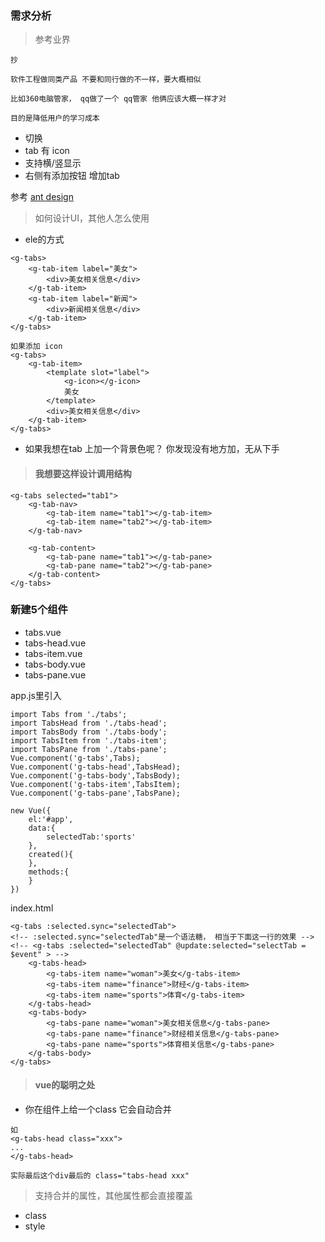### 需求分析

> 参考业界

```
抄

软件工程做同类产品 不要和同行做的不一样，要大概相似

比如360电脑管家， qq做了一个 qq管家 他俩应该大概一样才对

目的是降低用户的学习成本
```




- 切换
- tab 有 icon
- 支持横/竖显示
- 右侧有添加按钮 增加tab

参考 [ant design](https://ant.design/components/tabs-cn/)

> 如何设计UI，其他人怎么使用

- ele的方式

```
<g-tabs>
    <g-tab-item label="美女">
        <div>美女相关信息</div>
    </g-tab-item>
    <g-tab-item label="新闻">
        <div>新闻相关信息</div>
    </g-tab-item>
</g-tabs>

如果添加 icon
<g-tabs>
    <g-tab-item>
        <template slot="label">
            <g-icon></g-icon>
            美女
        </template>
        <div>美女相关信息</div>
    </g-tab-item>
</g-tabs>
```

- 如果我想在tab 上加一个背景色呢？ 你发现没有地方加，无从下手

> #### 我想要这样设计调用结构

```
<g-tabs selected="tab1">
    <g-tab-nav>
        <g-tab-item name="tab1"></g-tab-item>
        <g-tab-item name="tab2"></g-tab-item>
    </g-tab-nav>
    
    <g-tab-content>
        <g-tab-pane name="tab1"></g-tab-pane>
        <g-tab-pane name="tab2"></g-tab-pane>
    </g-tab-content>
</g-tabs>
```

### 新建5个组件

- tabs.vue
- tabs-head.vue
- tabs-item.vue
- tabs-body.vue
- tabs-pane.vue


app.js里引入

```
import Tabs from './tabs';
import TabsHead from './tabs-head';
import TabsBody from './tabs-body';
import TabsItem from './tabs-item';
import TabsPane from './tabs-pane';
Vue.component('g-tabs',Tabs);
Vue.component('g-tabs-head',TabsHead);
Vue.component('g-tabs-body',TabsBody);
Vue.component('g-tabs-item',TabsItem);
Vue.component('g-tabs-pane',TabsPane);

new Vue({
    el:'#app',
    data:{
        selectedTab:'sports'
    },
    created(){
    },
    methods:{
    }
})

```

index.html

```
<g-tabs :selected.sync="selectedTab">
<!-- :selected.sync="selectedTab"是一个语法糖， 相当于下面这一行的效果 -->
<!-- <g-tabs :selected="selectedTab" @update:selected="selectTab = $event" > -->
    <g-tabs-head>
        <g-tabs-item name="woman">美女</g-tabs-item>
        <g-tabs-item name="finance">财经</g-tabs-item>
        <g-tabs-item name="sports">体育</g-tabs-item>
    </g-tabs-head>
    <g-tabs-body>
        <g-tabs-pane name="woman">美女相关信息</g-tabs-pane>
        <g-tabs-pane name="finance">财经相关信息</g-tabs-pane>
        <g-tabs-pane name="sports">体育相关信息</g-tabs-pane>
    </g-tabs-body>
</g-tabs>
```

> #### vue的聪明之处

- 你在组件上给一个class 它会自动合并

```
如
<g-tabs-head class="xxx">
...
</g-tabs-head>

实际最后这个div最后的 class="tabs-head xxx"
```

> 支持合并的属性，其他属性都会直接覆盖

- class
- style
